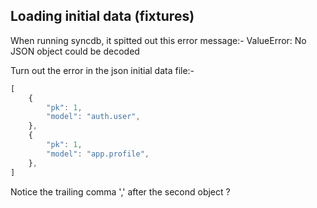 ## Loading initial data (fixtures)

When running syncdb, it spitted out this error message:-
    ValueError: No JSON object could be decoded

Turn out the error in the json initial data file:-

```js
[
    {
        "pk": 1,
        "model": "auth.user",
    },
    {
        "pk": 1,
        "model": "app.profile",
    },
]
```
Notice the trailing comma ',' after the second object ?